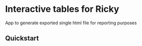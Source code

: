 # Interactive tables for Ricky

App to generate exported single html file for reporting purposes

## Quickstart



